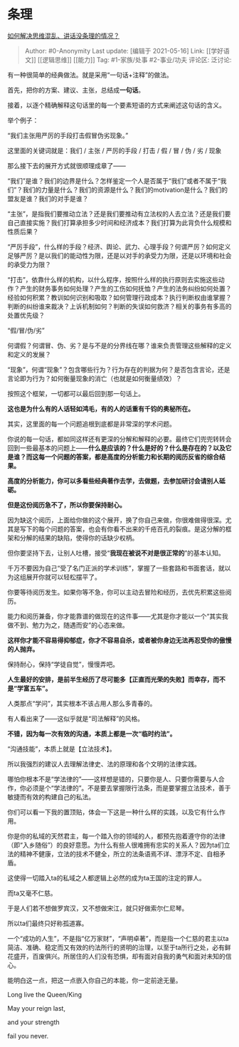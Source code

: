 # 条理
[如何解决思维混乱、讲话没条理的情况？](https://www.zhihu.com/question/30173526/answer/1556806982)

> Author: #0-Anonymity
> Last update: [编辑于 2021-05-16]
> Link: [[学好语文]] [[逻辑思维]] [[能力]]
> Tag: #1-家族/处事 #2-事业/功夫
> 评论区:
> 泛讨论:

有一种很简单的经典做法。就是采用“一句话+注释”的做法。

首先，把你的方案、建议、主张，总结成**一句话**。

接着，以逐个精确解释这句话里的每一个要素短语的方式来阐述这句话的含义。

举个例子：

“我们主张用严厉的手段打击假冒伪劣现象。”

这里面的关键词就是：我们 / 主张 / 严厉的手段 / 打击 / 假 / 冒 / 伪 / 劣 / 现象

那么接下去的展开方式就很顺理成章了——

“我们”是谁？我们的边界是什么？怎样鉴定一个人是否属于“我们”或者不属于“我们”？我们的力量是什么？我们的资源是什么？我们的motivation是什么？我们的盟友是谁？我们的对手是谁？

“主张”，是指我们要推动立法？还是我们要推动有立法权的人去立法？还是我们要自己直接实施？我们打算承担多少时间和经济成本？我们打算为此背负什么规模和性质后果？

“严厉手段”，什么样的手段？经济、舆论、武力、心理手段？何谓严厉？如何定义足够严厉？是以我们的能动性为限，还是以对手的承受力为限，还是以环境和社会的承受力为限？

“打击”，依靠什么样的机构，以什么程序，按照什么样的执行原则去实施这些动作？产生的财务事务如何处理？产生的工伤如何抚恤？产生的法务纠纷如何处置？经验如何积累？教训如何识别和吸取？如何管理行政成本？执行判断权由谁掌握？判断的纠纷谁来裁决？上诉机制如何？判断的失误如何救济？相关的事务有多高的处置优先级？

“假/冒/伪/劣”

何谓假？何谓冒、伪、劣？是与不是的分界线在哪？谁来负责管理这些解释的定义和定义的发展？

“现象”，何谓“现象”？包含哪些行为？行为存在的判据为何？是否包含言论，还是言论即为行为？如何衡量现象的消亡（也就是如何衡量绩效）？

按照这个框架，一切都可以最后回到那一句话上。

**这也是为什么有的人话轻如鸿毛，有的人的话重有千钧的奥秘所在。**

其实，这里面的每一个问题追根到底都是非常深的学术问题。

你说的每一句话，都如同这样还有更深的分解和解释的必要。最终它们兜兜转转会回到一些最基本的问题上——**什么是应该的？什么是好的？什么是存在的？以及它是谁？而这每一个问题的答案，都是高度的分析能力和长期的阅历反省的综合结果。**

**高度的分析能力，你可以多看些经典著作去学，去做题，去参加研讨会请别人砥砺。**

**但是这份阅历急不了，所以你要保持耐心。**

因为缺这个阅历，上面给你做的这个展开，换了你自己来做，你很难做得很深。尤其是写下的每个问题的答案，也会有你看不出来的千疮百孔的裂痕。是这分解的框架和分解的结果的缺陷，使得你的话缺少权柄。

但你要坚持下去，让别人吐槽，接受“**我现在被说不对是很正常的**”的基本认知。

千万不要因为自己“受了名门正派的学术训练”，掌握了一些套路和书面套话，就以为这组展开你就可以轻松摆平了。

你要等待阅历发生。如果你等不急，你可以主动去冒险和经历，去优先积累这些阅历。

能力和阅历兼备，你才能靠谱的做现在的这件事——尤其是你才能以一个“其实我做不到、勉力为之，随遇而安”的心态来做。

**这样你才能不容易得抑郁症，你才不容易自杀，或者被你身边无法再忍受你的傲慢的人抛弃。**

保持耐心，保持“学徒自觉”，慢慢弄吧。

**人生最好的安排，是前半生经历了尽可能多【正直而光荣的失败】而幸存，而不是“学富五车”。**

人类那点“学问”，其实根本不该占用人那么多青春的。

有人看出来了——这似乎就是“司法解释”的风格。

**不错，因为每一次有效的沟通，本质上都是一次“临时约法”。**

“沟通技能”，本质上就是【立法技术】。

所以我强烈的建议人去理解法律史、法的原理和各个文明的法律实践。

哪怕你根本不是“学法律的”——这样想是错的，只要你是人、只要你需要与人合作，你必须是个“学法律的”。不是要去掌握限行法条，而是要掌握立法技术，善于敏捷而有效的构建自己的私法。

你们可以看一下我的置顶贴，体会一下这是一种什么样的实践，以及它有什么作用。

你是你的私域的天然君主，每一个踏入你的领域的人，都预先抱着遵守你的法律（即“入乡随俗”）的良好意愿。为什么有些人很难拥有忠实的关系人？因为ta们立法的精神不健康，立法的技术不健全，所立的法条语焉不详、漂浮不定、自相矛盾。

这使得一切踏入ta的私域之人都逻辑上必然的成为ta王国的注定的罪人。

而ta又毫不仁慈。

于是人们若不想做罗宾汉，又不想做宋江，就只好做索尔仁尼琴。

所以ta们最终只好称孤道寡。

一个“成功的人生”，不是指“亿万家财”，“声明卓著”，而是指一个仁慈的君主以ta简洁、准确、稳定而又有效的约法所行的贤明的治理，以至于ta所行之处，必有鲜花盛开，百废俱兴。所居住的人们没有恐惧，却有面对自我的勇气和面对未知的信心。

能明白这一点，把这一点嵌入你自己的本能，你一定前途无量。

Long live the Queen/King

May your reign last,

and your strength

fail you never.

